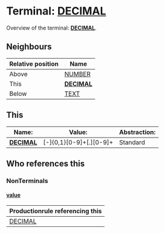 # Terminal: **[DECIMAL](./DECIMAL.md)**

Overview of the terminal: **[DECIMAL](./DECIMAL.md)**.



## **Neighbours**

| Relative position | Name                                          |
| ----------------- | --------------------------------------------- |
| Above             | [NUMBER](./NUMBER.md) |
| This              | **[DECIMAL](./DECIMAL.md)** |
| Below             | [TEXT](./TEXT.md) |



## **This**

| Name:                                       | Value:          | Abstraction:    |
| ------------------------------------------- | --------------- | --------------- |
| **[DECIMAL](./DECIMAL.md)** | [-]{0,1}[0-9]+[\.][0-9]+ | Standard |



## **Who references this**

### NonTerminals


#### [value](./../Grammar/value.md)

| Productionrule referencing this                      |
| ---------------------------------------------------- |
| [DECIMAL](./DECIMAL.md)  |



